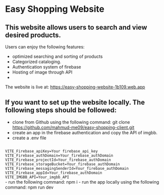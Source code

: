 # Easy Shopping Website

## This website allows users to search and view desired products.

Users can enjoy the following features:

- optimized searching and sorting of products
- Categorized cataloging.
- Authentication system of firebase
- Hosting of image through API
- 

The website is live at: https://easy-shopping-website-1b109.web.app

## If you want to set up the website locally. The following steps should be followed:

- clone from Github using the following command:
    git clone https://github.com/mahmud-me09/easy-shopping-client.git
- create an app in the firebase authentication and copy the API of imgbb. 
- create a .env file
<code>
VITE_Firebase_apiKey=Your firebase_api_key
VITE_Firebase_authDomain=Your_firebase_authDomain
VITE_Firebase_projectId=Your_firebase_authDomain
VITE_Firebase_storageBucket=Your_firebase_authDomain
VITE_Firebase_messagingSenderId=Your_firebase_authDomain
VITE_Firebase_appId=Your_firebase_authDomain
VITE_IMGBB_API=Your_imgbb_API
</code>
- run the following command:
    npm i
- run the app locally using the following command:
    npm run dev
